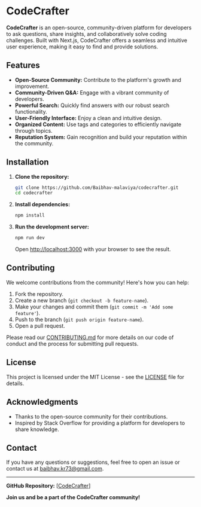 # CodeCrafter

**CodeCrafter** is an open-source, community-driven platform for developers to ask questions, share insights, and collaboratively solve coding challenges. Built with Next.js, CodeCrafter offers a seamless and intuitive user experience, making it easy to find and provide solutions.

## Features

- **Open-Source Community:** Contribute to the platform's growth and improvement.
- **Community-Driven Q&A:** Engage with a vibrant community of developers.
- **Powerful Search:** Quickly find answers with our robust search functionality.
- **User-Friendly Interface:** Enjoy a clean and intuitive design.
- **Organized Content:** Use tags and categories to efficiently navigate through topics.
- **Reputation System:** Gain recognition and build your reputation within the community.

## Installation

1. **Clone the repository:**

   ```bash
   git clone https://github.com/Baibhav-malaviya/codecrafter.git
   cd codecrafter
   ```

2. **Install dependencies:**

   ```bash
   npm install
   ```

3. **Run the development server:**

   ```bash
   npm run dev
   ```

   Open [http://localhost:3000](http://localhost:3000) with your browser to see the result.

## Contributing

We welcome contributions from the community! Here's how you can help:

1. Fork the repository.
2. Create a new branch (`git checkout -b feature-name`).
3. Make your changes and commit them (`git commit -m 'Add some feature'`).
4. Push to the branch (`git push origin feature-name`).
5. Open a pull request.

Please read our [CONTRIBUTING.md](CONTRIBUTING.md) for more details on our code of conduct and the process for submitting pull requests.

## License

This project is licensed under the MIT License - see the [LICENSE](LICENSE) file for details.

## Acknowledgments

- Thanks to the open-source community for their contributions.
- Inspired by Stack Overflow for providing a platform for developers to share knowledge.

## Contact

If you have any questions or suggestions, feel free to open an issue or contact us at baibhav.kr73@gmail.com.

---

**GitHub Repository:** [[CodeCrafter](https://github.com/Baibhav-malaviya/codecrafter.git)]

**Join us and be a part of the CodeCrafter community!**
